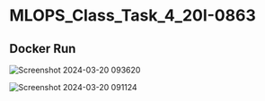 # MLOPS_Class_Task_4_20I-0863

## Docker Run 

![Screenshot 2024-03-20 093620](https://github.com/MaryamKhalid0863/MLOPS_Class_Task_4_20I-0863/assets/159745729/6cbcbab2-7359-4073-a24b-ccace6f7d544)


![Screenshot 2024-03-20 091124](https://github.com/MaryamKhalid0863/MLOPS_Class_Task_4_20I-0863/assets/159745729/feb12edd-eb11-4e92-b9bf-a4cc74ce6721)
